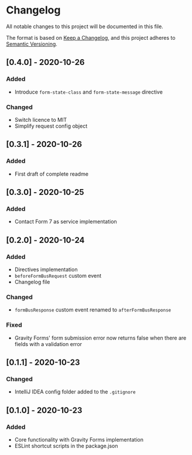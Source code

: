 # Changelog
All notable changes to this project will be documented in this file.

The format is based on [Keep a Changelog](https://keepachangelog.com/en/1.0.0/), and this project adheres to [Semantic Versioning](https://semver.org/spec/v2.0.0.html).

## [0.4.0] - 2020-10-26
### Added
- Introduce `form-state-class` and `form-state-message` directive

### Changed
- Switch licence to MIT
- Simplify request config object

## [0.3.1] - 2020-10-26
### Added
- First draft of complete readme

## [0.3.0] - 2020-10-25
### Added
- Contact Form 7 as service implementation

## [0.2.0] - 2020-10-24
### Added
- Directives implementation
- `beforeFormBusRequest` custom event
- Changelog file

### Changed
- `formBusResponse` custom event renamed to `afterFormBusResponse`

### Fixed
- Gravity Forms' form submission error now returns false when there are fields with a validation error

## [0.1.1] - 2020-10-23
### Changed
- IntelliJ IDEA config folder added to the `.gitignore`

## [0.1.0] - 2020-10-23
### Added
- Core functionality with Gravity Forms implementation
- ESLint shortcut scripts in the package.json

